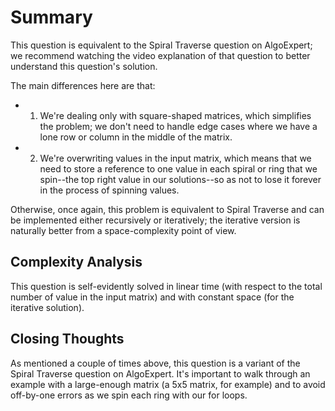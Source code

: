 # Summary

This question is equivalent to the Spiral Traverse question on AlgoExpert; we recommend watching the video explanation of that question to better understand this question's solution.

The main differences here are that:

   - 1) We're dealing only with square-shaped matrices, which simplifies the problem; we don't need to handle edge cases where we have a lone row or column in the middle of the matrix.
   - 2) We're overwriting values in the input matrix, which means that we need to store a reference to one value in each spiral or ring that we spin--the top right value in our solutions--so as not to lose it forever in the process of spinning values.
   
Otherwise, once again, this problem is equivalent to Spiral Traverse and can be implemented either recursively or iteratively; the iterative version is naturally better from a space-complexity point of view.

## Complexity Analysis

This question is self-evidently solved in linear time (with respect to the total number of value in the input matrix) and with constant space (for the iterative solution).

## Closing Thoughts

As mentioned a couple of times above, this question is a variant of the Spiral Traverse question on AlgoExpert. It's important to walk through an example with a large-enough matrix (a 5x5 matrix, for example) and to avoid off-by-one errors as we spin each ring with our for loops.
